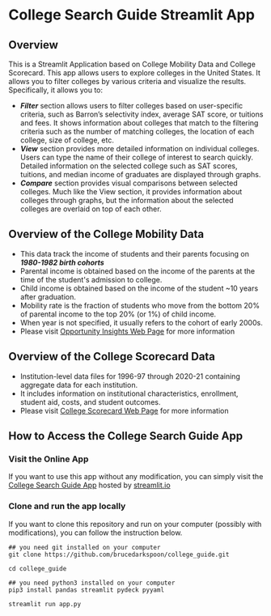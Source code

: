# College Search Guide Streamlit App 

## Overview 
This is a Streamlit Application based on College Mobility Data and College Scorecard.
This app allows users to explore colleges in the United States.
It allows you to filter colleges by various criteria and visualize the results.
Specifically, it allows you to:
* ***Filter*** section allows users to filter colleges based on user-specific criteria, such as Barron’s selectivity index, average SAT score, or tuitions and fees. It shows information about colleges that match to the filtering criteria such as the number of matching colleges, the location of each college, size of college, etc.
* ***View*** section provides more detailed information on individual colleges. Users can type the name of their college of interest to search quickly. Detailed information on the selected college such as SAT scores, tuitions, and median income of graduates are displayed through graphs.    
* ***Compare*** section provides visual comparisons between selected colleges. Much like the View section, it provides information about colleges through graphs, but the information about the selected colleges are overlaid on top of each other.

## Overview of the College Mobility Data
* This data track the income of students and their parents focusing on ***1980-1982 birth cohorts***
* Parental income is obtained based on the income of the parents at the time of the student's admission to college.
* Child income is obtained based on the income of the student ~10 years after graduation.
* Mobility rate is the fraction of students who move from the bottom 20% of parental income to the top 20% (or 1%) of child income.
* When year is not specified, it usually refers to the cohort of early 2000s.
* Please visit [Opportunity Insights Web Page](https://opportunityinsights.org/paper/mobilityreportcards/) for more information

## Overview of the College Scorecard Data
* Institution-level data files for 1996-97 through 2020-21 containing aggregate data for each institution. 
* It includes information on institutional characteristics, enrollment, student aid, costs, and student outcomes.
* Please visit [College Scorecard Web Page](https://collegescorecard.ed.gov/) for more information

## How to Access the College Search Guide App

### Visit the Online App

If you want to use this app without any modification, you can simply visit the
[College Search Guide App](https://college-guide.streamlit.app/) hosted by [streamlit.io](https://streamlit.io/)

### Clone and run the app locally

If you want to clone this repository and run on your computer (possibly with modifications), you can follow the instruction below.

```
## you need git installed on your computer
git clone https://github.com/brucedarkspoon/college_guide.git  

cd college_guide

## you need python3 installed on your computer
pip3 install pandas streamlit pydeck pyyaml

streamlit run app.py
```
